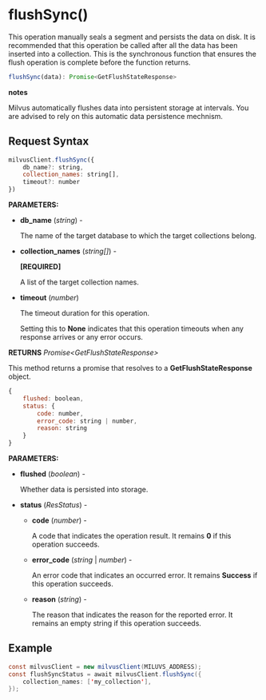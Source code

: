 # flushSync()

This operation manually seals a segment and persists the data on disk. It is recommended that this operation be called after all the data has been inserted into a collection. This is the synchronous function that ensures the flush operation is complete before the function returns.

```javascript
flushSync(data): Promise<GetFlushStateResponse>
```

<div class="admonition note">

<p><b>notes</b></p>

<p>Milvus automatically flushes data into persistent storage at intervals. You are advised to rely on this automatic data persistence mechnism.</p>

</div>

## Request Syntax

```javascript
milvusClient.flushSync({
    db_name?: string,
    collection_names: string[],
    timeout?: number
})
```

**PARAMETERS:**

- **db_name** (*string*) -

    The name of the target database to which the target collections belong.

- **collection_names** (*string[]*) -

    **[REQUIRED]**

    A list of the target collection names.

- **timeout** (*number*)  

    The timeout duration for this operation. 

    Setting this to **None** indicates that this operation timeouts when any response arrives or any error occurs.

**RETURNS** *Promise\<GetFlushStateResponse>*

This method returns a promise that resolves to a **GetFlushStateResponse** object.

```javascript
{
    flushed: boolean,
    status: {
        code: number,
        error_code: string | number,
        reason: string
    }
}
```

**PARAMETERS:**

- **flushed** (*boolean*) -

    Whether data is persisted into storage.

- **status** (*ResStatus*) - 

    - **code** (*number*) -

        A code that indicates the operation result. It remains **0** if this operation succeeds.

    - **error_code** (*string* | *number*) -

        An error code that indicates an occurred error. It remains **Success** if this operation succeeds. 

    - **reason** (*string*) - 

        The reason that indicates the reason for the reported error. It remains an empty string if this operation succeeds.

## Example

```java
const milvusClient = new milvusClient(MILUVS_ADDRESS);
const flushSyncStatus = await milvusClient.flushSync({
    collection_names: ['my_collection'],
});
```


